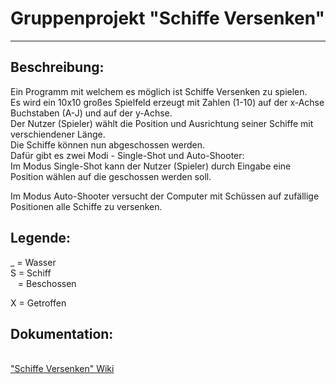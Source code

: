# Gruppenprojekt "Schiffe Versenken"
***
<h2>Beschreibung:</h2>
Ein Programm mit welchem es möglich ist Schiffe Versenken zu spielen.<br />
Es wird ein 10x10 großes Spielfeld erzeugt mit Zahlen (1-10)  auf der x-Achse Buchstaben (A-J) und auf der y-Achse.<br />
Der Nutzer (Spieler) wählt die Position und Ausrichtung seiner Schiffe mit verschiendener Länge.<br />
Die Schiffe können nun abgeschossen werden.<br />
Dafür gibt es zwei Modi - Single-Shot und Auto-Shooter:<br />
Im Modus Single-Shot kann der Nutzer (Spieler) durch Eingabe eine Position wählen auf die geschossen werden soll.<br />
<p>Im Modus Auto-Shooter versucht der Computer mit Schüssen auf zufällige Positionen alle Schiffe zu versenken.<p/> 
<h2>Legende:</h2>
_ = Wasser<br />
S = Schiff<br />
&nbsp; &nbsp;= Beschossen<br />
<p>X = Getroffen</p>

<h2> Dokumentation:</h2>
<br /> <a href="https://github.com/fri-sel/schiffe/wiki">"Schiffe Versenken" Wiki</a> <br />
